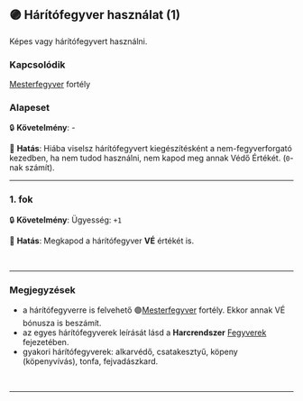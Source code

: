 ## 🟣 Hárítófegyver használat (1)

Képes vagy hárítófegyvert használni.

### Kapcsolódik

[Mesterfegyver](mesterfegyver.md) fortély

### Alapeset

🔒 **Követelmény**: -

🌟 **Hatás**: Hiába viselsz hárítófegyvert kiegészítésként a nem-fegyverforgató kezedben, ha nem tudod használni, nem kapod meg annak Védő Értékét. (`0`-nak számít).

---
### 1. fok

🔒 **Követelmény**: Ügyesség: `+1`

🌟 **Hatás**: Megkapod a hárítófegyver **VÉ** értékét is.

<br />

---
### Megjegyzések

- a hárítófegyverre is felvehető 🟣[Mesterfegyver](mesterfegyver.md) fortély. Ekkor annak VÉ bónusza is beszámít.
- az egyes hárítófegyverek leírását lásd a **Harcrendszer** [Fegyverek](../068_00_fegyverek.md) fejezetében.
- gyakori hárítófegyverek: alkarvédő, csatakesztyű, köpeny (köpenyvívás), tonfa, fejvadászkard.

<br />

---
